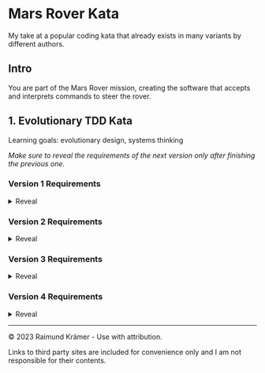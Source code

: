 # Mars Rover Kata

My take at a popular coding kata that already exists in many variants by different authors.

## Intro

You are part of the Mars Rover mission, creating the software that accepts and interprets commands to steer the rover.

## 1. Evolutionary TDD Kata

Learning goals: evolutionary design, systems thinking

*Make sure to reveal the requirements of the next version only after finishing the previous one.*

### Version 1 Requirements

<details>
<summary>Reveal</summary>

- The Mars rover has a position (x, y) starting at (0, 0), i.e., every positional change is relative to its starting point. It moves only in increments of exactly 1 meter.
- It also has a direction (N, S, W, E), initially facing north (N) and rotating in increments of exactly 90 degrees.
- The Mars rover accepts a sequence of movement commands, executes them in order of occurrence, and returns the resulting position and direction in the format, e.g., "x:2, y:1, d:E".
- The 3 supported commands are M (move forward), L (turn left), and R (turn right). They can be chained into a command sequence, e.g., "MMLMRM".

</details>

### Version 2 Requirements

<details>
<summary>Reveal</summary>

- As a Mars rover pilot, I want to write long command sequences more efficiently. E.g., "11MLR" shall be interpreted the same way as "MMMMMMMMMMMLR".
- As a Mars rover pilot, I want to receive info about the battery level of the Mars rover after each command sequence. The battery level shall be part of the output, e.g., "x:2, y:1, d:E, b:85". The Mars rover starts at a battery level of 100, and loses exactly 1 percent per movement command (moving 1 meter, or rotating 90 degrees left/right).
- As a Mars rover engineer, I want to save precious battery capacity by optimizing inefficient rotation sequences. "LLL" shall result in a single rotation right. "LLLL" shall be ignored, since it would just turn the rover in place, wasting battery while resulting in the same direction.

</details>

### Version 3 Requirements

<details>
<summary>Reveal</summary>

**Background info:** When the battery level reaches 0, the hardware automatically shuts down and waits for the battery to be fully recharged via the rover's solar panels. There is nothing we can do about this on the software side. Unfortunately, the rover also completely resets its state after rebooting.

- As a Mars rover pilot, I want to be able to manually reinitialize the rover to its previous state (i.e., position and direction), since the rover itself does not persist that state after a reboot. When the rover's battery is depleted, before shutting down it shall print its current state as well as the remaining command sequence that it wasn't able to finish, e.g., "x:2, y:1, d:E, b:0, MMLM2RM". After a reboot, it shall ignore all movement commands/command sequences until it received an initialization command in the form, e.g., "(2, 1, E)", after which it is again ready to accept movement commands. Receiving a movement command before the initialization command shall result in an error message, transmitted via the same channel as the status after a command sequence.
- As a Mars rover pilot, I want to know in advance whether a command sequence can be completed with the current battery capacity. When the rover receives a command sequence that ends in a "?" (e.g., "M2LMR3M?"), it shall answer with the current battery capacity and the remaining battery capacity after the command sequence, and then immediately prompt the pilot whether it should now execute that command sequence, accepting "y" (yes) or "n" (no).

</details>

### Version 4 Requirements

<details>
<summary>Reveal</summary>

**Background info:** The rover now has an integrated flash drive and persists its state when the battery is depleted!

- In case the rover was not able to finish a movement command sequence before shutting down, then after a reboot and successful execution of the initialization command the rover shall prompt the pilot whether it should finish the last command sequence (via either "y" or "n").
- To further save battery capacity, we now allow for diagonal movements:
  - Support directions "NE", "SW", etc., resulting in 8 possible directions. For "small" rotations of 45 degrees, we use the "l" and "r" commands, while keeping "L" and "R" for 90 degree rotations. Small rotations use up 0.5 percent battery capacity instead of 1 percent.
  - When moving, stick to the grid, i.e. diagonal movements are slightly longer than 1 meter, while axis-aligned movements stay at 1 meter per increment. Note: This also increases the battery capacity used for diagonal movement commands, which shall be displayed in the status message with a precision of 2 decimal places (rounding down), e.g., "x:2, y:1, d:E, b:85.42".
  - If the current capacity is not sufficient for the next command, the rover shall shut down and start recharging immediately; i.e., in some cases, the rover might have enough battery capacity for a horizontal movement but not for a diagonal movement, or enough for a 45 degree rotation but not for a 90 degree rotation, etc.

</details>

___

© 2023 Raimund Krämer - Use with attribution.

Links to third party sites are included for convenience only and I am not responsible for their contents.
